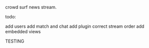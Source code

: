 crowd surf news stream.

todo:

add users
add match and chat
add plugin
correct stream order
add embedded views

TESTING